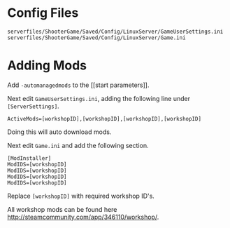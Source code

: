 # Config Files
```
serverfiles/ShooterGame/Saved/Config/LinuxServer/GameUserSettings.ini
serverfiles/ShooterGame/Saved/Config/LinuxServer/Game.ini
```

# Adding Mods

Add `-automanagedmods` to the [[start parameters]].

Next edit `GameUserSettings.ini`, adding the following line under `[ServerSettings]`.
```
ActiveMods=[workshopID],[workshopID],[workshopID],[workshopID]
```

Doing this will auto download mods.

Next edit `Game.ini` and add the following section.
```
[ModInstaller]
ModIDS=[workshopID]
ModIDS=[workshopID]
ModIDS=[workshopID]
ModIDS=[workshopID]
```
Replace `[workshopID]` with required workshop ID's.

All workshop mods can be found here http://steamcommunity.com/app/346110/workshop/.